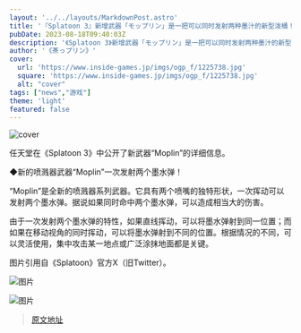 ```yaml
---
layout: '../../layouts/MarkdownPost.astro'
title: '『Splatoon 3』新增武器「モップリン」是一把可以同时发射两种墨汁的新型泼桶！副武器是古巴鲨鱼'
pubDate: 2023-08-18T09:40:03Z
description: '《Splatoon 3》新增武器「モップリン」是一把可以同时发射两种墨汁的新型泼桶！副武器是古巴鲨鱼'
author: '《茶っプリン》'
cover:
  url: 'https://www.inside-games.jp/imgs/ogp_f/1225738.jpg'
  square: 'https://www.inside-games.jp/imgs/ogp_f/1225738.jpg'
  alt: "cover"
tags: ["news","游戏"]
theme: 'light'
featured: false
---
```


![cover](https://www.inside-games.jp/imgs/ogp_f/1225738.jpg)

任天堂在《Splatoon 3》中公开了新武器“Moplin”的详细信息。

◆新的喷溅器武器“Moplin”一次发射两个墨水弹！

“Moplin”是全新的喷溅器系列武器。它具有两个喷嘴的独特形状，一次挥动可以发射两个墨水弹。据说如果同时命中两个墨水弹，可以造成相当大的伤害。

由于一次发射两个墨水弹的特性，如果直线挥动，可以将墨水弹射到同一位置；而如果在移动视角的同时挥动，可以将墨水弹射到不同的位置。根据情况的不同，可以灵活使用，集中攻击某一地点或广泛涂抹地面都是关键。

图片引用自《Splatoon》官方X（旧Twitter）。

![图片](https://www.inside-games.jp/imgs/zoom/1225735.jpg)

![图片](https://www.inside-games.jp/imgs/zoom/1225734.jpg)



>[原文地址](https://www.inside-games.jp/article/2023/08/18/147918.html)  